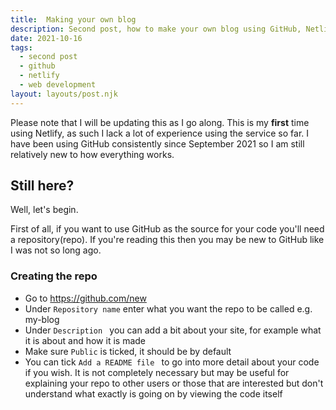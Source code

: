 ```yaml
---
title:  Making your own blog
description: Second post, how to make your own blog using GitHub, Netlify and Eleventy.
date: 2021-10-16
tags:
  - second post
  - github
  - netlify
  - web development
layout: layouts/post.njk
---
```



Please note that I will be updating this as I go along. This is my **first** time using Netlify, as such I lack a lot of experience using the service so far. I have been using GitHub consistently since September 2021 so I am still relatively new to how everything works. 

## Still here?

Well, let's begin.

First of all, if you want to use GitHub as the source for your code you'll need a repository(repo). If you're reading this then you may be new to GitHub like I was not so long ago.  

### Creating the repo

- Go to <https://github.com/new>
- Under ``Repository name`` enter what you want the repo to be called e.g. my-blog
- Under ``Description `` you can add a bit about your site, for example what it is about and how it is made
- Make sure ``Public`` is ticked, it should be by default
- You can tick ``Add a README file `` to go into more detail about your code if you wish. It is not completely necessary but may be useful for explaining your repo to other users or those that are interested but don't understand what exactly is going on by viewing the code itself
